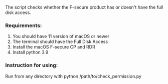 The script checks whether the F-secure product has or doesn't have the full disk access.
### Requirements:
1. You should have 11 version of macOS or newer
2. The terminal should have the Full Disk Access
3. Install the macOS F-secure CP and RDR
4. Install python 3.9

### Instruction for using:
Run from any directory with python /path/to/check_permission.py
